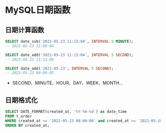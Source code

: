 # MySQL日期函数

## 日期计算函数

```sql
SELECT date_sub('2022-05-23 11:13:04', INTERVAL 5 MINUTE);
-- 2023-05-23 11:08:04

SELECT date_add('2022-05-23 11:13:04', INTERVAL 5 SECOND);
-- 2023-05-23 11:13:09

SELECT date_add('2022-05-23', INTERVAL 5 SECOND);
-- 2023-05-23 00:00:05
```
- SECOND、MINUTE、HOUR、DAY、WEEK、MONTH...

## 日期格式化

```sql
SELECT DATE_FORMAT(created_at, '%Y-%m-%d') as date_time 
FROM t_order 
WHERE created_at <= '2022-05-23 00:00:00' and created_at >= '2022-05-20 00:00:00' 
ORDER BY created_at;
```
